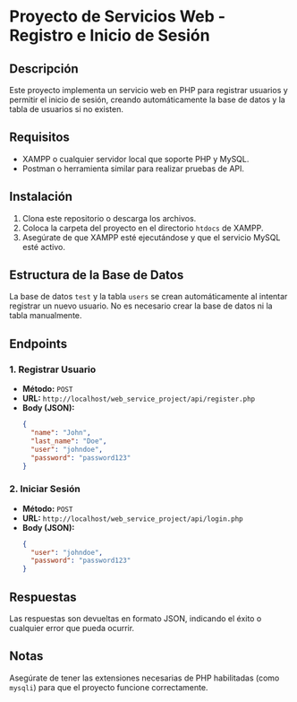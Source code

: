 # Proyecto de Servicios Web - Registro e Inicio de Sesión

## Descripción
Este proyecto implementa un servicio web en PHP para registrar usuarios y permitir el inicio de sesión, creando automáticamente la base de datos y la tabla de usuarios si no existen.

## Requisitos
- XAMPP o cualquier servidor local que soporte PHP y MySQL.
- Postman o herramienta similar para realizar pruebas de API.

## Instalación
1. Clona este repositorio o descarga los archivos.
2. Coloca la carpeta del proyecto en el directorio `htdocs` de XAMPP.
3. Asegúrate de que XAMPP esté ejecutándose y que el servicio MySQL esté activo.

## Estructura de la Base de Datos
La base de datos `test` y la tabla `users` se crean automáticamente al intentar registrar un nuevo usuario. No es necesario crear la base de datos ni la tabla manualmente.

## Endpoints
### 1. Registrar Usuario
- **Método:** `POST`
- **URL:** `http://localhost/web_service_project/api/register.php`
- **Body (JSON):**
    ```json
    {
      "name": "John",
      "last_name": "Doe",
      "user": "johndoe",
      "password": "password123"
    }
    ```

### 2. Iniciar Sesión
- **Método:** `POST`
- **URL:** `http://localhost/web_service_project/api/login.php`
- **Body (JSON):**
    ```json
    {
      "user": "johndoe",
      "password": "password123"
    }
    ```

## Respuestas
Las respuestas son devueltas en formato JSON, indicando el éxito o cualquier error que pueda ocurrir.

## Notas
Asegúrate de tener las extensiones necesarias de PHP habilitadas (como `mysqli`) para que el proyecto funcione correctamente.

